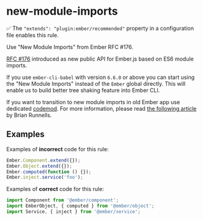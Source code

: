 # new-module-imports

:white_check_mark: The `"extends": "plugin:ember/recommended"` property in a configuration file enables this rule.

Use "New Module Imports" from Ember RFC #176.

[RFC #176](https://github.com/emberjs/rfcs/pull/176) introduced as new public
API for Ember.js based on ES6 module imports.

If you use `ember-cli-babel` with version `6.6.0` or above you can start using
the "New Module Imports" instead of the `Ember` global directly. This will
enable us to build better tree shaking feature into Ember CLI.

If you want to transition to new module imports in old Ember app use dedicated [codemod](https://github.com/ember-cli/ember-modules-codemod). For more information, please read [the following article](https://medium.com/@Dhaulagiri/embers-javascript-modules-api-b4483782f329) by Brian Runnells.

## Examples

Examples of **incorrect** code for this rule:

```js
Ember.Component.extend({});
Ember.Object.extend({});
Ember.computed(function () {});
Ember.inject.service('foo');
```

Examples of **correct** code for this rule:

```js
import Component from '@ember/component';
import EmberObject, { computed } from '@ember/object';
import Service, { inject } from '@ember/service';
```
